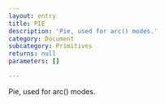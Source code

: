```yaml
---
layout: entry
title: PIE
description: 'Pie, used for arc() modes.'
category: Document
subcategory: Primitives
returns: null
parameters: []

---
```

Pie, used for arc() modes.